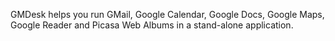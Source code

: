 GMDesk helps you run GMail, Google Calendar, Google Docs, Google Maps, Google Reader and Picasa Web Albums in a stand-alone application.